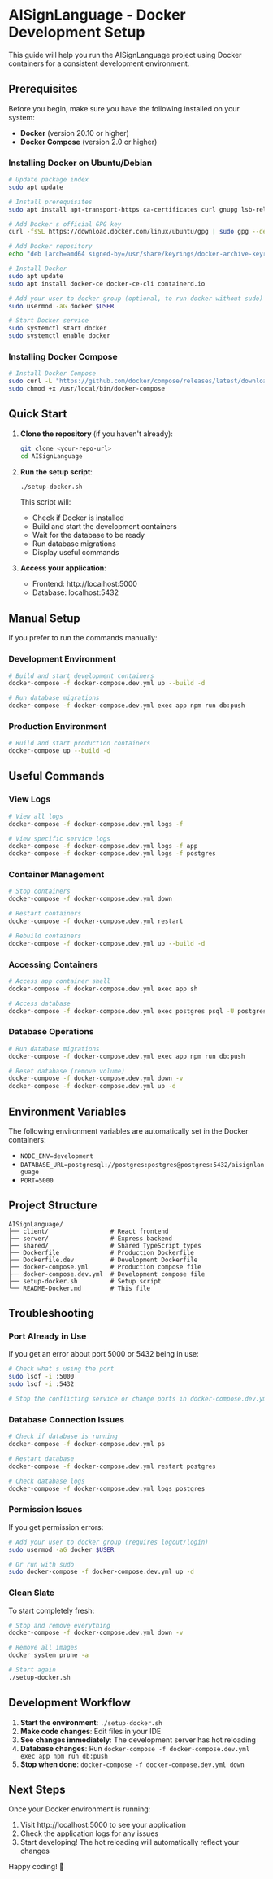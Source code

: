 # AISignLanguage - Docker Development Setup

This guide will help you run the AISignLanguage project using Docker containers for a consistent development environment.

## Prerequisites

Before you begin, make sure you have the following installed on your system:

- **Docker** (version 20.10 or higher)
- **Docker Compose** (version 2.0 or higher)

### Installing Docker on Ubuntu/Debian

```bash
# Update package index
sudo apt update

# Install prerequisites
sudo apt install apt-transport-https ca-certificates curl gnupg lsb-release

# Add Docker's official GPG key
curl -fsSL https://download.docker.com/linux/ubuntu/gpg | sudo gpg --dearmor -o /usr/share/keyrings/docker-archive-keyring.gpg

# Add Docker repository
echo "deb [arch=amd64 signed-by=/usr/share/keyrings/docker-archive-keyring.gpg] https://download.docker.com/linux/ubuntu $(lsb_release -cs) stable" | sudo tee /etc/apt/sources.list.d/docker.list > /dev/null

# Install Docker
sudo apt update
sudo apt install docker-ce docker-ce-cli containerd.io

# Add your user to docker group (optional, to run docker without sudo)
sudo usermod -aG docker $USER

# Start Docker service
sudo systemctl start docker
sudo systemctl enable docker
```

### Installing Docker Compose

```bash
# Install Docker Compose
sudo curl -L "https://github.com/docker/compose/releases/latest/download/docker-compose-$(uname -s)-$(uname -m)" -o /usr/local/bin/docker-compose
sudo chmod +x /usr/local/bin/docker-compose
```

## Quick Start

1. **Clone the repository** (if you haven't already):
   ```bash
   git clone <your-repo-url>
   cd AISignLanguage
   ```

2. **Run the setup script**:
   ```bash
   ./setup-docker.sh
   ```

   This script will:
   - Check if Docker is installed
   - Build and start the development containers
   - Wait for the database to be ready
   - Run database migrations
   - Display useful commands

3. **Access your application**:
   - Frontend: http://localhost:5000
   - Database: localhost:5432

## Manual Setup

If you prefer to run the commands manually:

### Development Environment

```bash
# Build and start development containers
docker-compose -f docker-compose.dev.yml up --build -d

# Run database migrations
docker-compose -f docker-compose.dev.yml exec app npm run db:push
```

### Production Environment

```bash
# Build and start production containers
docker-compose up --build -d
```

## Useful Commands

### View Logs
```bash
# View all logs
docker-compose -f docker-compose.dev.yml logs -f

# View specific service logs
docker-compose -f docker-compose.dev.yml logs -f app
docker-compose -f docker-compose.dev.yml logs -f postgres
```

### Container Management
```bash
# Stop containers
docker-compose -f docker-compose.dev.yml down

# Restart containers
docker-compose -f docker-compose.dev.yml restart

# Rebuild containers
docker-compose -f docker-compose.dev.yml up --build -d
```

### Accessing Containers
```bash
# Access app container shell
docker-compose -f docker-compose.dev.yml exec app sh

# Access database
docker-compose -f docker-compose.dev.yml exec postgres psql -U postgres -d aisignlanguage
```

### Database Operations
```bash
# Run database migrations
docker-compose -f docker-compose.dev.yml exec app npm run db:push

# Reset database (remove volume)
docker-compose -f docker-compose.dev.yml down -v
docker-compose -f docker-compose.dev.yml up -d
```

## Environment Variables

The following environment variables are automatically set in the Docker containers:

- `NODE_ENV=development`
- `DATABASE_URL=postgresql://postgres:postgres@postgres:5432/aisignlanguage`
- `PORT=5000`

## Project Structure

```
AISignLanguage/
├── client/                 # React frontend
├── server/                 # Express backend
├── shared/                 # Shared TypeScript types
├── Dockerfile              # Production Dockerfile
├── Dockerfile.dev          # Development Dockerfile
├── docker-compose.yml      # Production compose file
├── docker-compose.dev.yml  # Development compose file
├── setup-docker.sh         # Setup script
└── README-Docker.md        # This file
```

## Troubleshooting

### Port Already in Use
If you get an error about port 5000 or 5432 being in use:

```bash
# Check what's using the port
sudo lsof -i :5000
sudo lsof -i :5432

# Stop the conflicting service or change ports in docker-compose.dev.yml
```

### Database Connection Issues
```bash
# Check if database is running
docker-compose -f docker-compose.dev.yml ps

# Restart database
docker-compose -f docker-compose.dev.yml restart postgres

# Check database logs
docker-compose -f docker-compose.dev.yml logs postgres
```

### Permission Issues
If you get permission errors:

```bash
# Add your user to docker group (requires logout/login)
sudo usermod -aG docker $USER

# Or run with sudo
sudo docker-compose -f docker-compose.dev.yml up -d
```

### Clean Slate
To start completely fresh:

```bash
# Stop and remove everything
docker-compose -f docker-compose.dev.yml down -v

# Remove all images
docker system prune -a

# Start again
./setup-docker.sh
```

## Development Workflow

1. **Start the environment**: `./setup-docker.sh`
2. **Make code changes**: Edit files in your IDE
3. **See changes immediately**: The development server has hot reloading
4. **Database changes**: Run `docker-compose -f docker-compose.dev.yml exec app npm run db:push`
5. **Stop when done**: `docker-compose -f docker-compose.dev.yml down`

## Next Steps

Once your Docker environment is running:

1. Visit http://localhost:5000 to see your application
2. Check the application logs for any issues
3. Start developing! The hot reloading will automatically reflect your changes

Happy coding! 🚀 